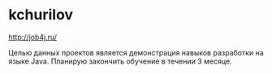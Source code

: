 # kchurilov

http://job4j.ru/

Целью данных проектов является демонстрация навыков разработки на языке Java.
Планирую закончить обучение в течении 3 месяце.
